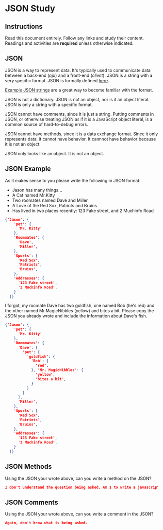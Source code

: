 # JSON Study

## Instructions

Read this document entirely. Follow any links and study their content. Readings
and activities are **required** unless otherwise indicated.

## JSON

JSON is a way to represent data. It's typically used to communicate data between
a back-end (*api*) and a front-end (*client*). JSON is a string with a very
specific format. JSON is formally defined [here](http://www.json.org/).

[Example JSON strings](http://json.org/example.html) are a great way to become
familiar with the format.

JSON is not a dictionary. JSON is not an object, nor is it an object literal.
JSON is only a string with a specific format.

JSON cannot have comments, since it is just a string. Putting comments in JSON,
or otherwise treating JSON as if it is a JavaScript object literal, is a common
source of hard-to-debug errors.

JSON cannot have methods, since it is a data exchange format. Since it only
represents data, it cannot have behavior. It cannnot have behavior because it is
not an object.

JSON only looks like an object. It is not an object.

## JSON Example

As it makes sense to you please write the following in JSON format:

-   Jason has many things...
-   A Cat named Mr.Kitty
-   Two roomates named Dave and Miller
-   A Love of the Red Sox, Patriots and Bruins
-   Has lived in two places recently: 123 Fake street, and 2 Muchinfo Road

```json
{'Jason': {
    'pet': {
      'Mr. Kitty'
    },
    'Roommates': {
      'Dave',
      'Miller',
    },
    'Sports': {
      'Red Sox',
      'Patriots',
      'Bruins',
    },
    'Addresses': {
      '123 Fake street',
      '2 Muchinfo Road',
    }
  }}
```

I forgot, my roomate Dave has two goldfish, one named Bob (he's red) and the
other named Mr.MagicNibbles (yellow) and bites a bit. Please copy the JSON you
already wrote and include the information about Dave's fish.

```json
{'Jason': {
    'pet': {
      'Mr. Kitty'
    },
    'Roommates': {
      'Dave': {
        'pet': {
          'goldfish': {
            'Bob': {
              'red',
            }, 'Mr. MagicNibbles': {
              'yellow',
              'bites a bit',
            }
          }
        }
      },
      'Miller',
    },
    'Sports': {
      'Red Sox',
      'Patriots',
      'Bruins',
    },
    'Addresses': {
      '123 Fake street',
      '2 Muchinfo Road',
    }
  }}
```

## JSON Methods

Using the JSON your wrote above, can you write a method on the JSON?

```json
I don't understand the question being asked. Am I to write a javascript method using the JSON above?
```

## JSON Comments

Using the JSON your wrote above, can you write a comment in the JSON?

```json
Again, don't know what is being asked.
```
